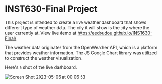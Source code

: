 # INST630-Final Project

This project is intended to create a live weather dashboard that shows different type of weather data. The city it will show is the city where the user currently at. View live demo at https://eedoudou.github.io/INST630-Final/

The weather data originates from the OpenWeather API, which is a platform that provides weather information. The JS Google Chart library was utilized to construct the weather visualization.

Here's a shot of the live dashboard.

![Screen Shot 2023-05-06 at 00 06 53](https://user-images.githubusercontent.com/32424134/236598898-90fc407e-7de3-4e60-a424-51654dc503d2.png)
